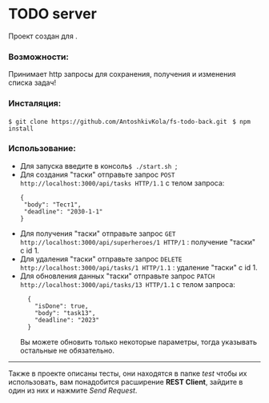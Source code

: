 # TODO server 

Проект создан для . 

### Возможности:
 Принимает http запросы для сохранения, получения и изменения списка задач!

### Инсталяция: 

`$ git clone https://github.com/AntoshkivKola/fs-todo-back.git `
`$ npm install`

### Использование:  
- Для запуска введите в консоль`$ ./start.sh `; 
- Для создания "таски" отправьте запрос `POST http://localhost:3000/api/tasks HTTP/1.1` с телом запроса:
   ```
   {
    "body": "Тест1",
    "deadline": "2030-1-1"
   }
   ```
- Для получения "таски" отправьте запрос  `GET http://localhost:3000/api/superheroes/1 HTTP/1` : получение "таски" с id 1.
- Для удаления "таски" отправьте запрос  `DELETE http://localhost:3000/api/tasks/1 HTTP/1.1` : удаление "таски" с id 1.
- Для обновления данных "таски" отправьте запрос `PATCH http://localhost:3000/api/tasks/13 HTTP/1.1` с телом запроса:
  ```
    {
      "isDone": true,
      "body": "task13",
      "deadline": "2023"
    } 
  ```
  Вы можете обновить только некоторые параметры, тогда указывать остальные не обязательно.

----------------
Также в проекте описаны тесты, они находятся в папке *test* чтобы их использовать, вам понадобится расширение **REST Client**, зайдите в один из них и нажмите *Send Request*. 
